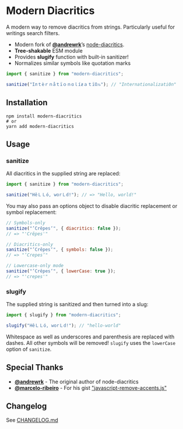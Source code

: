# Modern Diacritics

A modern way to remove diacritics from strings. Particularly useful for writings search filters.

- Modern fork of [**@andrewrk**](https://github.com/andrewrk/)’s [node-diacritics](https://github.com/andrewrk/node-diacritics).
- **Tree-shakable** ESM module
- Provides **slugify** function with built-in sanitizer!
- Normalizes similar symbols like quotation marks

```js
import { sanitize } from "modern-diacritics";

sanitize("Iлｔèｒｎåｔïｏｎɑｌíƶａｔï߀ԉ"); // "Internationalizati0n"
```

## Installation

```shell
npm install modern-diacritics
# or
yarn add modern-diacritics
```

## Usage

### sanitize

All diacritics in the supplied string are replaced:

```js
import { sanitize } from "modern-diacritics";

sanitize("HêＬＬó, worＬd!"); // => "Hello, world!"
```

You may also pass an options object to disable diacritic replacement or symbol replacement:

```js
// Symbols-only
sanitize("’Crêpes‘", { diacritics: false });
// => "'Crêpes'"

// Diacritics-only
sanitize("’Crêpes‘", { symbols: false });
// => "’Crepes‘"

// Lowercase-only mode
sanitize("’Crêpes‘", { lowerCase: true });
// => "'crepes'"
```

### slugify

The supplied string is sanitized and then turned into a slug:

```js
import { slugify } from "modern-diacritics";

slugify("HêＬＬó, worＬd!"); // "hello-world"
```

Whitespace as well as underscores and parenthesis are replaced with dashes. All other symbols will be removed! `slugify` uses the `lowerCase` option of `sanitize`.

## Special Thanks

- [**@andrewrk**](https://github.com/andrewrk/) - The original author of node-diacritics
- [**@marcelo-ribeiro**](https://github.com/marcelo-ribeiro) - For his gist ["javascript-remove-accents.js"](https://gist.github.com/marcelo-ribeiro/abd651b889e4a20e0bab558a05d38d77)

## Changelog

See [CHANGELOG.md](CHANGELOG.md)
